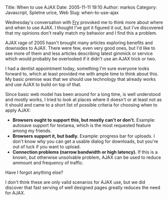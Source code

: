 Title: When to use AJAX
Date: 2005-11-11 19:10
Author: markos
Category: Javascript, Spletne urice, Web
Slug: when-to-use-ajax

Wednesday's conversation with [Fry](http://www.friedcellcollective.net/)
provoked me to think more about where and when to use AJAX. I thought
I've got it figured it out, but I've discovered that my opinions don't
really match my behavior and I find this a problem.

AJAX rage of 2005 hasn't brought many articles exploring benefits and
downsides to AJAX. There were few, even very good ones, but I'd like to
see more of them and less articles describing latest gimmick or service
which would probably be overlooked if it didn't use an AJAX trick or
two.

I had a dentist appointment today, something I'm sure everyone looks
forward to, which at least provided me with ample time to think about
this. My basic premise was that we should use technology that already
works and use AJAX to build on top of that.

Since basic web model has been around for a long time, is well
understood and mostly works, I tried to look at places where it doesn't
or at least not as it should and came to a short list of possible
criteria for choosing when to apply AJAX:

-   **Browsers ought to support this, but mostly can't or don't.**
    Example: autosave support for textarea, which is the most requested
    feature among my friends.
-   **Browsers support it, but badly.** Example: progress bar for
    uploads. I don't know why you can get a usable dialog for downloads,
    but you're out of luck if you want to upload.
-   **Connection problems (narrow bandwidth or high latency).** If this
    is a known, but otherwise unsolvable problem, AJAX can be used to
    reduce ammount and frequency of traffic.

Have I forgot anything else?

I don't think these are only valid scenarios for AJAX use, but we did
discover that fast serving of well designed pages greatly reduces the
need for AJAX.

